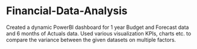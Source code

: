 # Financial-Data-Analysis
Created a dynamic PowerBI dashboard for 1 year Budget and Forecast data and 6 months of Actuals data. Used various visualization KPIs, charts etc. to compare the variance between the given datasets on multiple factors.
